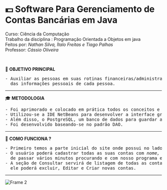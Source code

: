 # 💵 Software Para Gerenciamento de Contas Bancárias em Java 
Curso: Ciência da Computação <br>
Trabalho da disciplina : Programação Orientada a Objetos em java <br>
Feitos por: <i>Nathan Silva, Ítalo Freitas e Tiago Palhas</i> <br>
Professor: <i> Cássio Oliveira </i> <br>

<br>

📑 <b>OBJETIVO  PRINCIPAL</b>
<pre>
- Auxiliar as pessoas em suas rotinas financeiras/administrativas e proporcionar uma melhor organização
  das informações pessoais de cada pessoa.
</pre>

<hr>

🎓 <b>METODOLOGIA </b>
<pre>
- Foi aprimorado e colocado em prática todos os conceitos e pilares de POO, como classes, objetos, herança, polimorfismo...
- Utilizou-se a IDE NetBeans para desenvolver a interface gráfica do programa.
- Além disso, o PostgreSQL, um banco de dados para guardar as informções inseridas pelo usuário.
- Foi desenvolvido baseando-se no padrão DAO.
</pre>

<hr>

📌 <b>COMO FUNCIONA ?</b>
<pre>
- Primeiro temos a parte inicial do site onde possui no lado superior esquerdo um menu com 2 opções, <b>Consultar</b> e <b>Cadastrar</b>.
- O usuário poderá cadastrar todas as suas contas com <i>nome, nome do seu Banco, o valor do saldo</i>... Assim o cliente evita 
  de passar vários minutos procurando e com nosso programa ele não desperdiça tempo com isso, facilitando no seu dia!
- A seção de Consultar servirá de listagem de todas as contas que o usuário já cadastrou no Banco de Dados. Além disso 
  ele poderá excluir, Editar e Criar novas contas.  
</pre>

<hr>

![Frame 2](https://github.com/Dev-nathansilva/gerenciador-JAVA/assets/124079997/7a0054e0-59de-499f-95c5-67fd7054e17c)












